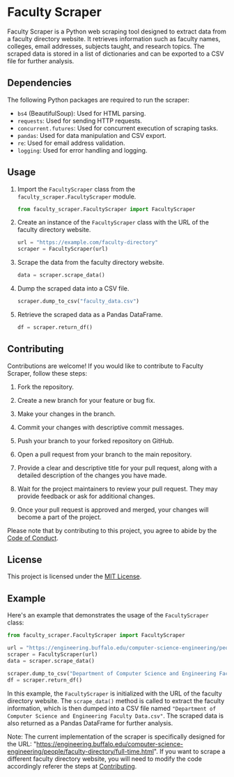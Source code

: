 # Faculty Scraper

Faculty Scraper is a Python web scraping tool designed to extract data from a faculty directory website. It retrieves information such as faculty names, colleges, email addresses, subjects taught, and research topics. The scraped data is stored in a list of dictionaries and can be exported to a CSV file for further analysis.

## Dependencies

The following Python packages are required to run the scraper:

- `bs4` (BeautifulSoup): Used for HTML parsing.
- `requests`: Used for sending HTTP requests.
- `concurrent.futures`: Used for concurrent execution of scraping tasks.
- `pandas`: Used for data manipulation and CSV export.
- `re`: Used for email address validation.
- `logging`: Used for error handling and logging.

## Usage

1. Import the `FacultyScraper` class from the `faculty_scraper.FacultyScraper` module.

   ```python
   from faculty_scraper.FacultyScraper import FacultyScraper
   ```

2. Create an instance of the `FacultyScraper` class with the URL of the faculty directory website.

   ```python
   url = "https://example.com/faculty-directory"
   scraper = FacultyScraper(url)
   ```

3. Scrape the data from the faculty directory website.

   ```python
   data = scraper.scrape_data()
   ```

4. Dump the scraped data into a CSV file.

   ```python
   scraper.dump_to_csv("faculty_data.csv")
   ```

5. Retrieve the scraped data as a Pandas DataFrame.

   ```python
   df = scraper.return_df()
   ```

## Contributing

Contributions are welcome! If you would like to contribute to Faculty Scraper, follow these steps:

1. Fork the repository.

2. Create a new branch for your feature or bug fix.

3. Make your changes in the branch.

4. Commit your changes with descriptive commit messages.

5. Push your branch to your forked repository on GitHub.

6. Open a pull request from your branch to the main repository.

7. Provide a clear and descriptive title for your pull request, along with a detailed description of the changes you have made.

8. Wait for the project maintainers to review your pull request. They may provide feedback or ask for additional changes.

9. Once your pull request is approved and merged, your changes will become a part of the project.

Please note that by contributing to this project, you agree to abide by the [Code of Conduct](CODE_OF_CONDUCT.md).

## License

This project is licensed under the [MIT License](LICENSE).

## Example

Here's an example that demonstrates the usage of the `FacultyScraper` class:

```python
from faculty_scraper.FacultyScraper import FacultyScraper

url = "https://engineering.buffalo.edu/computer-science-engineering/people/faculty-directory/full-time.html"
scraper = FacultyScraper(url)
data = scraper.scrape_data()

scraper.dump_to_csv("Department of Computer Science and Engineering Faculty Data.csv")
df = scraper.return_df()
```
In this example, the `FacultyScraper` is initialized with the URL of the faculty directory website. The `scrape_data()` method is called to extract the faculty information, which is then dumped into a CSV file named `"Department of Computer Science and Engineering Faculty Data.csv"`. The scraped data is also returned as a Pandas DataFrame for further analysis.

Note: The current implementation of the scraper is specifically designed for the URL: "https://engineering.buffalo.edu/computer-science-engineering/people/faculty-directory/full-time.html". If you want to scrape a different faculty directory website, you will need to modify the code accordingly referer the steps at [Contributing](Contributing).